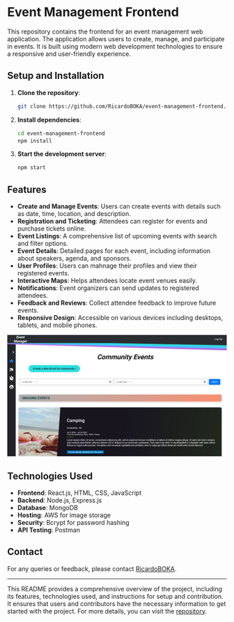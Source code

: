 # Event Management Frontend

This repository contains the frontend for an event management web application. The application allows users to create, manage, and participate in events. It is built using modern web development technologies to ensure a responsive and user-friendly experience.


## Setup and Installation

1. **Clone the repository**:
   ```sh
   git clone https://github.com/RicardoBOKA/event-management-frontend.git
   ```
2. **Install dependencies**:
   ```sh
   cd event-management-frontend
   npm install
   ```
3. **Start the development server**:
   ```sh
   npm start
   ```
 
## Features

- **Create and Manage Events**: Users can create events with details such as date, time, location, and description.
- **Registration and Ticketing**: Attendees can register for events and purchase tickets online.
- **Event Listings**: A comprehensive list of upcoming events with search and filter options.
- **Event Details**: Detailed pages for each event, including information about speakers, agenda, and sponsors.
- **User Profiles**: Users can mahnage their profiles and view their registered events.
- **Interactive Maps**: Helps attendees locate event venues easily.
- **Notifications**: Event organizers can send updates to registered attendees.
- **Feedback and Reviews**: Collect attendee feedback to improve future events.
- **Responsive Design**: Accessible on various devices including desktops, tablets, and mobile phones.

![image.jpeg](image.jpeg)

## Technologies Used

- **Frontend**: React.js, HTML, CSS, JavaScript
- **Backend**: Node.js, Express.js
- **Database**: MongoDB
- **Hosting**: AWS for image storage
- **Security**: Bcrypt for password hashing
- **API Testing**: Postman

## Contact

For any queries or feedback, please contact [RicardoBOKA](https://github.com/RicardoBOKA).

---

This README provides a comprehensive overview of the project, including its features, technologies used, and instructions for setup and contribution. It ensures that users and contributors have the necessary information to get started with the project. For more details, you can visit the [repository](https://github.com/RicardoBOKA/event-management-frontend).
